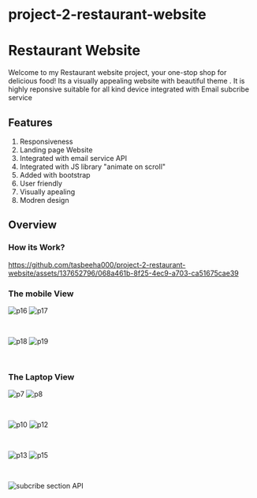# project-2-restaurant-website
<h1>Restaurant Website</h1>
  <p>Welcome to my Restaurant website project, your one-stop shop for delicious food! Its a visually appealing website with beautiful theme . It is highly reponsive suitable for all kind device integrated with Email subcribe service</p>

  <h2>Features</h2>
  <ol>
    <li>Responsiveness</li>
    <li>Landing page Website</li>
    <li>Integrated with email service API</li>
    <li>Integrated with JS library "animate on scroll"</li>
    <li>Added with bootstrap</li>
    <li>User friendly</li>
    <li>Visually apealing</li>
     <li>Modren design</li>

  </ol>

  <h2>Overview</h2>

  <h3>How its Work?</h3>

  https://github.com/tasbeeha000/project-2-restaurant-website/assets/137652796/068a461b-8f25-4ec9-a703-ca51675cae39

  <h3>The mobile View</h3>


![p16](https://github.com/tasbeeha000/project-2-restaurant-website/assets/137652796/f1e02d08-2f15-4a16-b7af-ef68cd29e235)
![p17](https://github.com/tasbeeha000/project-2-restaurant-website/assets/137652796/594fba9f-8a26-49bb-9976-eedb891b4911)

<br>

![p18](https://github.com/tasbeeha000/project-2-restaurant-website/assets/137652796/4a9a1fb8-b4fd-4293-965b-16ac0da7685e)
![p19](https://github.com/tasbeeha000/project-2-restaurant-website/assets/137652796/666f9165-2380-443c-bbb5-82a8d45e1e16)

<br>

  <h3>The Laptop View</h3>

![p7](https://github.com/tasbeeha000/project-2-restaurant-website/assets/137652796/3b43de44-0b6e-4409-8304-97f4d143683c)
![p8](https://github.com/tasbeeha000/project-2-restaurant-website/assets/137652796/9a409e30-eafe-48e1-a736-83679fac44a2)

<br>

![p10](https://github.com/tasbeeha000/project-2-restaurant-website/assets/137652796/3955deff-13de-40e9-be81-bf7cbff95e3f)
![p12](https://github.com/tasbeeha000/project-2-restaurant-website/assets/137652796/758c40fb-0d54-450f-985e-c7d23ab70ba0)

<br>

![p13](https://github.com/tasbeeha000/project-2-restaurant-website/assets/137652796/40461365-2652-4bcb-993a-4462776be434)
![p15](https://github.com/tasbeeha000/project-2-restaurant-website/assets/137652796/aff70ec4-4d26-4c46-986a-f28ad702f80c)

<br>

![subcribe section API](https://github.com/tasbeeha000/project-2-restaurant-website/assets/137652796/5ec6bcd6-cb61-4145-92b6-ba113929e7aa)

